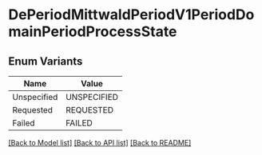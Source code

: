 # DePeriodMittwaldPeriodV1PeriodDomainPeriodProcessState

## Enum Variants

| Name | Value |
|---- | -----|
| Unspecified | UNSPECIFIED |
| Requested | REQUESTED |
| Failed | FAILED |


[[Back to Model list]](../README.md#documentation-for-models) [[Back to API list]](../README.md#documentation-for-api-endpoints) [[Back to README]](../README.md)


